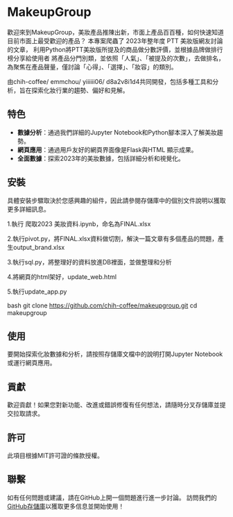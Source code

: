 # MakeupGroup

歡迎來到MakeupGroup，美妝產品推陳出新，市面上產品百百種，如何快速知道目前市面上最受歡迎的產品？
本專案爬蟲了 2023年整年度 PTT 美妝版網友討論的文章， 利用Python將PTT美妝版所提及的商品做分數評價，並根據品牌做排行榜分享給使用者
將產品分門別類，並依照「人氣」、「被提及的次數」，去做排名，為聚焦在產品聲量，僅討論「心得」、「選擇」、「妝容」的類別。 

由chih-coffee/ emmchou/ yiiiiii06/ d8a2v8i1d4共同開發，包括多種工具和分析，旨在探索化妝行業的趨勢、偏好和見解。

## 特色

- **數據分析**：通過我們詳細的Jupyter Notebook和Python腳本深入了解美妝趨勢。
- **網頁應用**：通過用戶友好的網頁界面像是Flask與HTML 顯示成果。
- **全面數據**：探索2023年的美妝數據，包括詳細分析和視覺化。

## 安裝

具體安裝步驟取決於您感興趣的組件，因此請參閱存儲庫中的個別文件說明以獲取更多詳細訊息。

1.執行 爬取2023 美妝資料.ipynb，命名為FINAL.xlsx

2.執行pivot.py，將FINAL.xlsx資料做切割，解決一篇文章有多個產品的問題，產生output_brand.xlsx

3.執行sql.py，將整理好的資料放進DB裡面，並做整理和分析

4.將網頁的html架好，update_web.html

5.執行update_app.py


bash
git clone https://github.com/chih-coffee/makeupgroup.git
cd makeupgroup

## 使用

要開始探索化妝數據和分析，請按照存儲庫文檔中的說明打開Jupyter Notebook或運行網頁應用。

## 貢獻

歡迎貢獻！如果您對新功能、改進或錯誤修復有任何想法，請隨時分叉存儲庫並提交拉取請求。

## 許可

此項目根據MIT許可證的條款授權。

## 聯繫

如有任何問題或建議，請在GitHub上開一個問題進行進一步討論。
訪問我們的[GitHub存儲庫](https://github.com/chih-coffee/makeupgroup)以獲取更多信息並開始使用！
